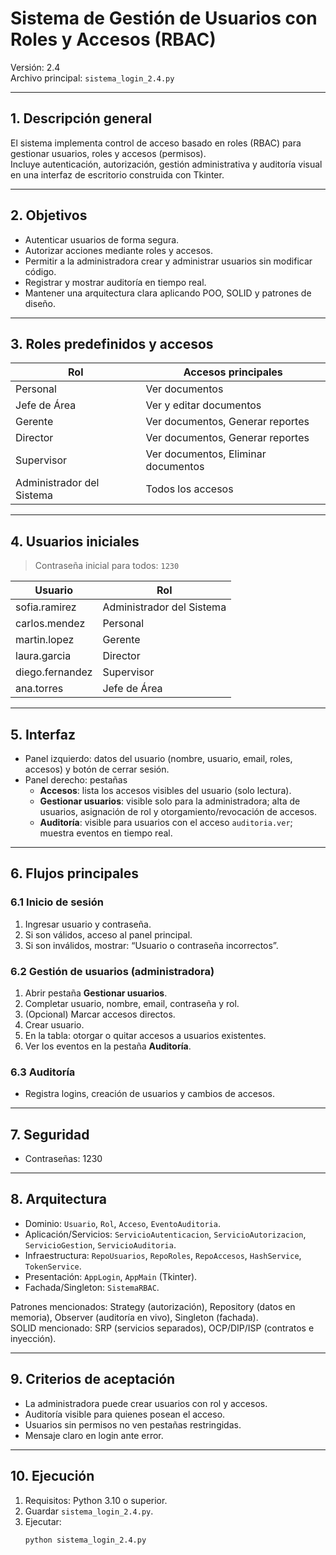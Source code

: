 # Sistema de Gestión de Usuarios con Roles y Accesos (RBAC)

Versión: 2.4  
Archivo principal: `sistema_login_2.4.py`

---

## 1. Descripción general

El sistema implementa control de acceso basado en roles (RBAC) para gestionar usuarios, roles y accesos (permisos).  
Incluye autenticación, autorización, gestión administrativa y auditoría visual en una interfaz de escritorio construida con Tkinter.

---

## 2. Objetivos

- Autenticar usuarios de forma segura.
- Autorizar acciones mediante roles y accesos.
- Permitir a la administradora crear y administrar usuarios sin modificar código.
- Registrar y mostrar auditoría en tiempo real.
- Mantener una arquitectura clara aplicando POO, SOLID y patrones de diseño.

---

## 3. Roles predefinidos y accesos

| Rol                       | Accesos principales                                  |
|--------------------------|-------------------------------------------------------|
| Personal                 | Ver documentos                                       |
| Jefe de Área             | Ver y editar documentos                              |
| Gerente                  | Ver documentos, Generar reportes                     |
| Director                 | Ver documentos, Generar reportes                     |
| Supervisor               | Ver documentos, Eliminar documentos                  |
| Administrador del Sistema| Todos los accesos                                    |

---

## 4. Usuarios iniciales

> Contraseña inicial para todos: `1230`

| Usuario         | Rol                       |
|-----------------|---------------------------|
| sofia.ramirez   | Administrador del Sistema |
| carlos.mendez   | Personal                  |
| martin.lopez    | Gerente                   |
| laura.garcia    | Director                  |
| diego.fernandez | Supervisor                |
| ana.torres      | Jefe de Área              |

---

## 5. Interfaz

- Panel izquierdo: datos del usuario (nombre, usuario, email, roles, accesos) y botón de cerrar sesión.
- Panel derecho: pestañas
  - **Accesos**: lista los accesos visibles del usuario (solo lectura).
  - **Gestionar usuarios**: visible solo para la administradora; alta de usuarios, asignación de rol y otorgamiento/revocación de accesos.
  - **Auditoría**: visible para usuarios con el acceso `auditoria.ver`; muestra eventos en tiempo real.

---

## 6. Flujos principales

### 6.1 Inicio de sesión
1. Ingresar usuario y contraseña.
2. Si son válidos, acceso al panel principal.
3. Si son inválidos, mostrar: “Usuario o contraseña incorrectos”.

### 6.2 Gestión de usuarios (administradora)
1. Abrir pestaña **Gestionar usuarios**.
2. Completar usuario, nombre, email, contraseña y rol.
3. (Opcional) Marcar accesos directos.
4. Crear usuario.
5. En la tabla: otorgar o quitar accesos a usuarios existentes.
6. Ver los eventos en la pestaña **Auditoría**.

### 6.3 Auditoría
- Registra logins, creación de usuarios y cambios de accesos.

---

## 7. Seguridad

- Contraseñas: 1230

---

## 8. Arquitectura

- Dominio: `Usuario`, `Rol`, `Acceso`, `EventoAuditoria`.
- Aplicación/Servicios: `ServicioAutenticacion`, `ServicioAutorizacion`, `ServicioGestion`, `ServicioAuditoria`.
- Infraestructura: `RepoUsuarios`, `RepoRoles`, `RepoAccesos`, `HashService`, `TokenService`.
- Presentación: `AppLogin`, `AppMain` (Tkinter).
- Fachada/Singleton: `SistemaRBAC`.

Patrones mencionados: Strategy (autorización), Repository (datos en memoria), Observer (auditoría en vivo), Singleton (fachada).  
SOLID mencionado: SRP (servicios separados), OCP/DIP/ISP (contratos e inyección).

---

## 9. Criterios de aceptación

- La administradora puede crear usuarios con rol y accesos.
- Auditoría visible para quienes posean el acceso.
- Usuarios sin permisos no ven pestañas restringidas.
- Mensaje claro en login ante error.

---

## 10. Ejecución

1. Requisitos: Python 3.10 o superior.
2. Guardar `sistema_login_2.4.py`.
3. Ejecutar:
   ```bash
   python sistema_login_2.4.py
